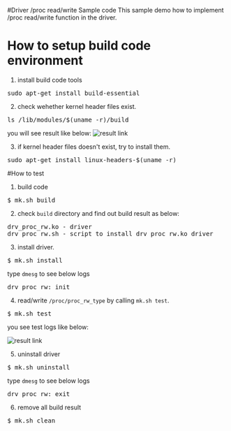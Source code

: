 #Driver /proc read/write Sample code
This sample demo how to implement /proc read/write function in the driver.

# How to setup build code environment
1. install build code tools
<pre>
sudo apt-get install build-essential
</pre>
2. check wehether kernel header files exist.
<pre>
ls /lib/modules/$(uname -r)/build
</pre>
you will see result like below:
![result link](http://139.162.35.49/image/Linux-Programming/small_template_20160414.png)

3. if kernel header files doesn't exist, try to install them.
<pre>
sudo apt-get install linux-headers-$(uname -r)
</pre>

#How to test
1. build code
<pre>$ mk.sh build</pre>

2. check `build` directory and find out build result as below: 
<pre>
drv_proc_rw.ko - driver
drv_proc_rw.sh - script to install drv_proc_rw.ko driver
</pre>

3. install driver.
<pre>$ mk.sh install</pre>
type `dmesg` to see below logs
<pre>
drv_proc_rw: init
</pre>

4. read/write `/proc/proc_rw_type` by calling `mk.sh test`.
<pre>$ mk.sh test </pre>
you see test logs like below:

   ![result link](http://139.162.35.49/image/Linux-Programming/driver_proc_rw_20160414_1.png)

5. uninstall driver
<pre>$ mk.sh uninstall</pre>
type `dmesg` to see below logs
<pre>
drv_proc_rw: exit
</pre>

6. remove all build result
<pre>$ mk.sh clean</pre> 


